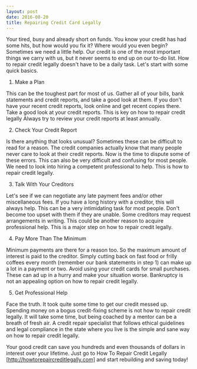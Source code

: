```yaml
---
layout: post
date: 2016-08-20
title: Repairing Credit Card Legally
---
```


Your tired, busy and already short on funds. You know your credit has had some hits, but how would you fix it? Where would you even begin? Sometimes we need a little help. Our credit is one of the most important things we carry with us, but it never seems to end up on our to-do list. How to repair credit legally doesn't have to be a daily task. Let's start with some quick basics.

1. Make a Plan

This can be the toughest part for most of us. Gather all of your bills, bank statements and credit reports, and take a good look at them. If you don't have your recent credit reports, look online and get recent copies there. Take a good look at your credit reports. This is key on how to repair credit legally Always try to review your credit reports at least annually.

2. Check Your Credit Report

Is there anything that looks unusual? Sometimes these can be difficult to read for a reason. The credit companies actually know that many people never care to look at their credit reports. Now is the time to dispute some of these errors. This can also be very difficult and confusing for most people. We need to look into hiring a competent professional to help. This is how to repair credit legally.

3. Talk With Your Creditors

Let's see if we can negotiate any late payment fees and/or other miscellaneous fees. If you have a long history with a creditor, this will always help. This can be a very intimidating task for most people. Don't become too upset with them if they are unable. Some creditors may request arrangements in writing. This could be another reason to acquire professional help. This is a major step on how to repair credit legally.

4. Pay More Than The Minimum

Minimum payments are there for a reason too. So the maximum amount of interest is paid to the creditor. Simply cutting back on fast food or frilly coffees every month (remember our bank statements in step 1) can make up a lot in a payment or two. Avoid using your credit cards for small purchases. These can ad up in a hurry and make your situation worse. Bankruptcy is not an appealing option on how to repair credit legally.

5. Get Professional Help

Face the truth. It took quite some time to get our credit messed up. Spending money on a bogus credit-fixing scheme is not how to repair credit legally. It will take some time, but being coached by a mentor can be a breath of fresh air. A credit repair specialist that follows ethical guidelines and legal compliance in the state where you live is the simple and sane way on how to repair credit legally.

Your good credit can save you hundreds and even thousands of dollars in interest over your lifetime. Just go to How To Repair Credit Legally [http://howtorepaircreditlegally.com] and start rebuilding and saving today!
